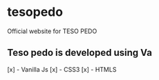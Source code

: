 # tesopedo
Official website for TESO PEDO
## Teso pedo is developed using Va
[x] - Vanilla Js
[x] - CSS3 
[x] - HTMLS
